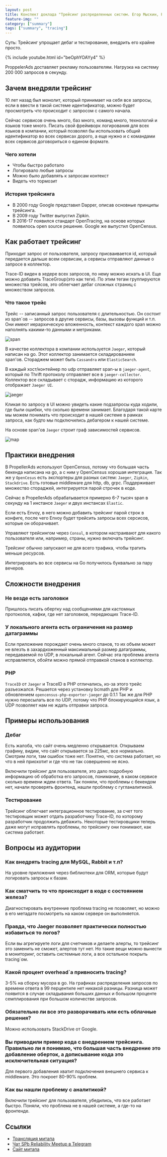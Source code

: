 ```yaml
---
layout: post
title: Конспект доклада "Трейсинг распределенных систем. Егор Мыскин, PropellerAds" с SPb Reliability Meetup
feature-img: ""
category: ["summary"]
tags: ["summary", "tracing"]
---
```


Суть: Трейсинг упрощает дебаг и тестирование, внедрить его крайне просто.

{% include youtube.html id="beOphYOAYy4" %}

ProppelerAds доставляет рекламу пользователям. Нагрузка на систему 200 000 запросов в секунду.

## Зачем внедряли трейсинг

10 лет назад был монолит, который принимает на себя все запросы, если в ввести в такой системе идентификатор, можно будет просмотреть что происходит с запросом с самого начала.

Сейчас сервисов очень много, баз много, команд много, технологий и языков тоже много. Писать свой фреймворк логирования для всех языков в компании, который позволял бы использовать общий идентификатор во всех сервисах дорого, а еще нужно и с командами всех сервисов договориться о едином формате.

### Чего хотели

* Чтобы быстро работало
* Логировало любые запросы
* Можно было добавлять к запросам контекст
* Видеть что тормозит

### История трейсинга

* В 2000 году Google представил Dapper, описав основные принципы трейсинга.
* В 2009 году Twitter выпустил Zipkin.
* В 2016-17 появился стандарт OpenTracing, на основе которых появилось open source решение. Google же выпустил OpenCensus.

## Как работает трейсинг

Приходит запрос от пользователя, запросу присваивается id, который передается дальше всем сервисам, а сервисы отправляют данные о запросе в коллектор.

Trace-ID виден в хедере всех запросов, по нему можно искать в UI. Еще можно добавить TraceGroup(это как теги). По этим тегам группируются множества трейсов, это облегчает дебаг сложных страниц с множеством запросов.

### Что такое трейс

Трейс -- записанный запрос пользователя с длительностью. Он состоит из span`ов -- запросов в другие сервисы, базы, вызовы функций и т.п. Они имеют иерархическую вложенность, контекст каждого span можно наполнять какими-то данными и метриками.

![span](/assets/img/2018-02-01/tracing.png)

В качестве коллектора в компании используется `Jaeger`, который написан на go. Этот коллектор занимается складированием span'ов. Стораджем может быть `Cassandra` или `ElasticSearch`.

В каждый хост/контейнер по udp отправляет span-ы в `jaeger-agent`, который по Thrift протоколу отправляет все в `jaeger-collector`. Коллектор все складывает с сторадж, информацию из которого отображает `Jaeger UI`.

![jaeger](/assets/img/2018-02-01/jaeger.png)

Кликая по запросу в UI можно увидеть какие подзапросы куда ходили, где были ошибки, что сколько времени занимает. Благодаря такой карте мы можем понимать что происходит в нашей системе в рамках запроса, как будто мы подключились дебагером к нашей системе.

На основе span'ов `Jaeger` строит граф зависимостей сервисов.

![map](/assets/img/2018-02-01/map.png)

## Практики внедрения

В PropellerAds используют OpenCensus, потому что большая часть бекенда написана на go, а с ним у OpenCensus хорошая интеграция. Так же у `OpenCesus` есть экспортеры для разных систем: `Jaeger`, `Zipkin`, `Stackdrive`. Есть готовые middleware для http, db, grpc. Поддерживает множество стораджей, интегрируется парой строчек в коде.

Сейчас в PropellerAds обрабатывается примерно 6-7 тысяч span в секунду на 1 инстансе `Jaeger` и двух инстансах `Elastic`.

Если есть Envoy, в него можно добавить трейсинг парой строк в конфиге, после чего Envoy будет трейсить запросы всех серсисов, которые он оборачивает.

Управляют трейсингом через `Consul`, в котором настраивают для какого пользователя или, например, страны, нужно включать трейсинг.

Трейсинг обычно запускают не для всего трафика, чтобы тратить меньше ресурсов.

Интегрировать во все сервисы на Go получилось буквально за пару вечеров.

## Сложности внедрения

### Не везде есть заголовки

Пришлось писать обертку над сообщениями для кастомных протоколов, кафки, где нет заголовков, передающих Trace-ID.

### У локального агента есть ограничения на размер датаграммы

Если приложение порождает очень много спанов, то их объем может не влезть в захардкоженный максимальный размер датаграммы, передаваемой по UDP, в локальный агент. Сейчас эта проблема агента исправляется, обойти можно прямой отправкой спанов в коллектор.

### PHP

`TraceID` от `Jaeger` и TraceID в PHP отличались, из-за этого трейс 
разъезжался. Решается через установку bcmath для PHP и обновлением `opencensus-php-exporter-jaeger` до 0.1.1 Так же для PHP нужно пересылать все по UDP, потому что PHP блокирующийся язык, а UDP позволяет нам не ждать отправки запроса.

## Примеры использования

### Дебаг

Есть жалоба, что сайт очень медленно открывается. Открываем графину, видим, что сайт открывается за 225мс, все нормально. Смотрим логи, там ошибок тоже нет. Понятно, что система работает, но что в ней приохотит и где что не так совершенно не ясно.

Включили трейсинг для пользователя, это дало подробную информацию об обработка его запросов, понимание, в каком сервисе сколько времени ждем ответа. Так поняли, что проблемы с бекендом нет, начали проверять фронтенд, нашли проблему с гугланалитикой.

### Тестирование

Трейсинг облегчает интеграционное тестирование, за счет того тестировщик может отдать разработчику Trace-ID, по которому разработчик продолжить дебажить. Некоторые тестировщики теперь даже могут исправлять проблемы, по трейсингу они понимают, как система работает.

## Вопросы из аудитории

### Как внедрять tracing для MySQL, Rabbit и т.п?

На уровне приложения через библиотеки для ORM, которые будут логировать запросы к базам.

### Как сматчить то что происходит в коде с состоянием железа?

Диагностировать внутренние проблема tracing не позволяет, но можно в его метадате посмотреть на каком сервере он выполняется.

### Правда, что Jaeger позволяет практически полностью избавиться то логов?

Если вы агрегируете логи для счетчиков и делаете алерты, то трейсинг это заменить не сможет, алертов тут нет. Но такие вещи можно вынести в мониторинг, оставить системные логи, а все остальное покрыть tracing`ом.

### Какой процент overhead`а привносить tracing?

3-5% на сборку мусора в go. На графиках распределения запросов по времени ответа в 99 перцентиле нет никакой разницы.
Разница может появится в случае складывания больших данных и большом проценте семплирования при большом количестве запросов.

### Обязательно ли все это разворачивать или есть облачные решения?

Можно использовать StackDrive от Google.

### Вы приводили пример кода с внедрением трейсинга. Правильно ли я понимаю, что большая часть внедрение это добавление оберток, а дописывание кода это исключительная ситуация?

Для первого добавления хватит подключения внешнего сервиса к middleware. Это покроет 80-90% проблем.

### Как вы нашли проблему с аналитикой?

Включили трейсинг для пользователя, убедились, что все работает быстро. Поняли, что проблема не в нашей системе, а где-то на фронтенде.

## Ссылки

* [Трансляция митапа](https://www.youtube.com/watch?v=beOphYOAYy4)
* [Чат SPb Reliability Meetup в Telegram](https://t.me/spb_reliability)
* [Сайт митапа](http://spb.reliability.tilda.ws/)